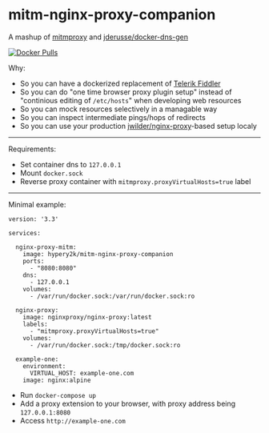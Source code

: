 # mitm-nginx-proxy-companion

A mashup of [mitmproxy](https://github.com/mitmproxy/mitmproxy) and [jderusse/docker-dns-gen](https://github.com/jderusse/docker-dns-gen)

[![Docker Pulls](https://img.shields.io/docker/pulls/hypery2k/mitm-nginx-proxy-companion.svg)](https://hub.docker.com/r/hypery2k/mitm-nginx-proxy-companion)

Why:

- So you can have a dockerized replacement of [Telerik Fiddler](https://www.telerik.com/fiddler)
- So you can do "one time browser proxy plugin setup" instead of "continious editing of `/etc/hosts`" when developing web resources
- So you can mock resources selectively in a managable way
- So you can inspect intermediate pings/hops of redirects
- So you can use your production [jwilder/nginx-proxy](https://github.com/jwilder/nginx-proxy)-based setup localy

---

Requirements:

- Set container dns to `127.0.0.1`
- Mount `docker.sock`
- Reverse proxy container with `mitmproxy.proxyVirtualHosts=true` label

---

Minimal example:

```
version: '3.3'

services:

  nginx-proxy-mitm:
    image: hypery2k/mitm-nginx-proxy-companion
    ports:
      - "8080:8080"
    dns:
      - 127.0.0.1
    volumes:
      - /var/run/docker.sock:/var/run/docker.sock:ro

  nginx-proxy:
    image: nginxproxy/nginx-proxy:latest
    labels:
      - "mitmproxy.proxyVirtualHosts=true"
    volumes:
      - /var/run/docker.sock:/tmp/docker.sock:ro

  example-one:
    environment:
      VIRTUAL_HOST: example-one.com
    image: nginx:alpine
```

- Run `docker-compose up`
- Add a proxy extension to your browser, with proxy address being `127.0.0.1:8080`
- Access `http://example-one.com`

